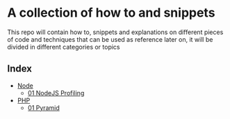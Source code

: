 # A collection of how to and snippets

This repo will contain how to, snippets and explanations on different pieces of code and techniques that can be used as reference later on, it will be divided in different categories or topics 

## Index

- [Node](/Node/Readme.md)
    - [01 NodeJS Profiling](/Node/1.NodeJSProfiling)
- [PHP](/PHP/Readme.md)
    - [01 Pyramid](/PHP/1.Pyramid)
